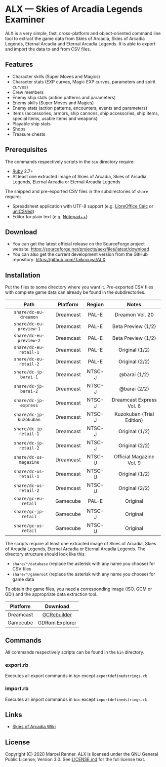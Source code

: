 ALX — Skies of Arcadia Legends Examiner
=======================================

ALX is a very simple, fast, cross-platform and object-oriented command line 
tool to extract the game data from Skies of Arcadia, Skies of Arcadia Legends,
Eternal Arcadia and Eternal Arcadia Legends. It is able to export and import 
the data to and from CSV files.

Features
--------

* Character skills (Super Moves and Magics)
* Character stats (EXP curves, Magic EXP curves, parameters and spirit curves)
* Crew members
* Enemy ship stats (action patterns and parameters)
* Enemy skills (Super Moves and Magics)
* Enemy stats (action patterns, encounters, events and parameters)
* Items (accessories, armors, ship cannons, ship accessories, ship items, 
  special items, usable items and weapons)
* Playable ship stats
* Shops
* Treasure chests

Prerequisites
-------------

The commands respectively scripts in the `bin` directory require:

* [Ruby](https://www.ruby-lang.org/) 2.7+
* At least one extracted image of Skies of Arcadia, Skies of Arcadia Legends, 
  Eternal Arcadia or Eternal Arcadia Legends

The shipped and pre-exported CSV files in the subdirectories of `share` 
require:

* Spreadsheet application with UTF-8 support (e.g. 
  [LibreOffice Calc](https://www.libreoffice.org/) or 
  [uniCSVed](http://csved.sjfrancke.nl/))
* Editor for plain text (e.g. [Notepad++](https://notepad-plus-plus.org/))

Download
--------

* You can get the latest official release on the SourceForge project website:
  https://sourceforge.net/projects/aex/files/latest/download
* You can also get the current development version from the GitHub repository:
  https://github.com/Taikocuya/ALX

Installation
------------

Put the files to some directory where you want it. Pre-exported CSV files with 
complete game data can already be found in the subdirectories.

| Path                    | Platform  | Region  | Notes                     |
|:-----------------------:|:---------:|:-------:|:-------------------------:|
| `share/dc-eu-dreamon`   | Dreamcast | PAL-E   | Dreamon Vol. 20           |
| `share/dc-eu-preview-1` | Dreamcast | PAL-E   | Beta Preview (1/2)        |
| `share/dc-eu-preview-2` | Dreamcast | PAL-E   | Beta Preview (1/2)        |
| `share/dc-eu-retail-1`  | Dreamcast | PAL-E   | Original (1/2)            |
| `share/dc-eu-retail-2`  | Dreamcast | PAL-E   | Original (2/2)            |
| `share/dc-jp-barai-1`   | Dreamcast | NTSC-J  | @barai (1/2)              |
| `share/dc-jp-barai-2`   | Dreamcast | NTSC-J  | @barai (2/2)              |
| `share/dc-jp-express`   | Dreamcast | NTSC-J  | Dreamcast Express Vol. 6  |
| `share/dc-jp-kuzokuban` | Dreamcast | NTSC-J  | Kuzokuban (Trial Edition) |
| `share/dc-jp-retail-1`  | Dreamcast | NTSC-J  | Original (1/2)            |
| `share/dc-jp-retail-2`  | Dreamcast | NTSC-J  | Original (2/2)            |
| `share/dc-us-magazine`  | Dreamcast | NTSC-U  | Official Magazine Vol. 9  |
| `share/dc-us-retail-1`  | Dreamcast | NTSC-U  | Original (1/2)            |
| `share/dc-us-retail-2`  | Dreamcast | NTSC-U  | Original (2/2)            |
| `share/gc-eu-retail`    | Gamecube  | PAL-E   | Original                  |
| `share/gc-jp-retail`    | Gamecube  | NTSC-J  | Original                  |
| `share/gc-us-retail`    | Gamecube  | NTSC-U  | Original                  |

The scripts require at least one extracted image of Skies of Arcadia, Skies of 
Arcadia Legends, Eternal Arcadia or Eternal Arcadia Legends. The directory 
structure should look like this:

* `share/*/database` (replace the asterisk with any name you choose) for CSV 
  files
* `share/*/gameroot` (replace the asterisk with any name you choose) for game 
  data

To obtain the game files, you need a corresponding image (ISO, GCM or GDI) and 
the appropriate data extraction tool.

| Platform  | Download                                                     |
|:---------:|:------------------------------------------------------------:|
| Dreamcast | [GCRebuilder](http://www.romhacking.net/utilities/619/)      |
| Gamecube  | [GDRom Explorer](https://www.romhacking.net/utilities/1459/) |

Commands
--------

All commands respectively scripts can be found in the `bin` directory. 

### export.rb

Executes all export commands in `bin` except `exportdefinedstrings.rb`.

### import.rb

Executes all import commands in `bin` except `importdefinedstrings.rb`.

Links
-----

* [Skies of Arcadia Wiki](https://skiesofarcadia.gamepedia.com/)

License
-------

Copyright (C) 2020 Marcel Renner. ALX is licensed under the GNU General Public 
License, Version 3.0. See [LICENSE.md](LICENSE.md) for the full license text.
